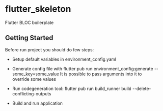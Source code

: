 # flutter_skeleton

Flutter BLOC boilerplate


## Getting Started
Before run project you should do few steps:
- Setup default variables in environment_config.yaml
- Generate config file with
 flutter pub run environment_config:generate --some_key=some_value
 It is possible to pass arguments into it to override some values

- Run codegeneration tool:
 flutter pub run build_runner build --delete-conflicting-outputs 

- Build and run application